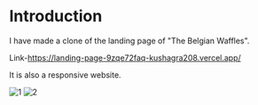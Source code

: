 <h1>Introduction</h1>

I have made a clone of the landing page of "The Belgian Waffles".

Link-https://landing-page-9zqe72faq-kushagra208.vercel.app/

It is also a responsive website.

![1](https://user-images.githubusercontent.com/92975260/173231433-a2b89fd5-c9e6-45d0-b083-7912d33dc89e.PNG)
![2](https://user-images.githubusercontent.com/92975260/173231463-8355f0ff-c176-43b7-b10f-3dc096c813a8.PNG)
